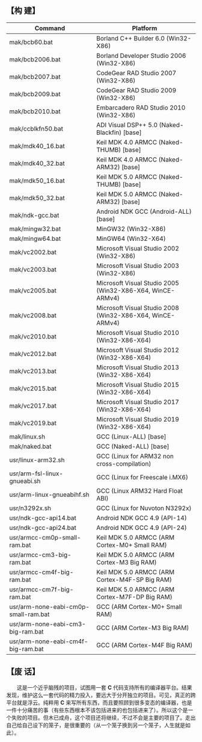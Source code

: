 
## 【构 建】
Command | Platform
------- | --------
mak/bcb60.bat | Borland C++ Builder 6.0 (Win32-X86)
mak/bcb2006.bat | Borland Developer Studio 2006 (Win32-X86)
mak/bcb2007.bat | CodeGear RAD Studio 2007 (Win32-X86)
mak/bcb2009.bat | CodeGear RAD Studio 2009 (Win32-X86)
mak/bcb2010.bat | Embarcadero RAD Studio 2010 (Win32-X86)
mak/ccblkfn50.bat | ADI Visual DSP++ 5.0 (Naked-Blackfin) [base]
mak/mdk40_16.bat | Keil MDK 4.0 ARMCC (Naked-THUMB) [base]
mak/mdk40_32.bat | Keil MDK 4.0 ARMCC (Naked-ARM32) [base]
mak/mdk50_16.bat | Keil MDK 5.0 ARMCC (Naked-THUMB) [base]
mak/mdk50_32.bat | Keil MDK 5.0 ARMCC (Naked-ARM32) [base]
mak/ndk-gcc.bat | Android NDK GCC (Android-ALL) [base]
mak/mingw32.bat | MinGW32 (Win32-X86)
mak/mingw64.bat | MinGW64 (Win32-X64)
mak/vc2002.bat | Microsoft Visual Studio 2002 (Win32-X86)
mak/vc2003.bat | Microsoft Visual Studio 2003 (Win32-X86)
mak/vc2005.bat | Microsoft Visual Studio 2005 (Win32-X86-X64, WinCE-ARMv4)
mak/vc2008.bat | Microsoft Visual Studio 2008 (Win32-X86-X64, WinCE-ARMv4)
mak/vc2010.bat | Microsoft Visual Studio 2010 (Win32-X86-X64)
mak/vc2012.bat | Microsoft Visual Studio 2012 (Win32-X86-X64)
mak/vc2013.bat | Microsoft Visual Studio 2013 (Win32-X86-X64)
mak/vc2015.bat | Microsoft Visual Studio 2015 (Win32-X86-X64)
mak/vc2017.bat | Microsoft Visual Studio 2017 (Win32-X86-X64)
mak/vc2019.bat | Microsoft Visual Studio 2019 (Win32-X86-X64)
mak/linux.sh | GCC (Linux-ALL) [base]
mak/naked.bat | GCC (Naked-ALL) [base]
usr/linux-arm32.sh | GCC (Linux for ARM32 non cross-compilation)
usr/arm-fsl-linux-gnueabi.sh | GCC (Linux for Freescale i.MX6)
usr/arm-linux-gnueabihf.sh | GCC (Linux ARM32 Hard Float ABI)
usr/n3292x.sh | GCC (Linux for Nuvoton N3292x)
usr/ndk-gcc-api14.bat | Android NDK GCC 4.9 (API-14)
usr/ndk-gcc-api24.bat | Android NDK GCC 4.9 (API-24)
usr/armcc-cm0p-small-ram.bat | Keil MDK 5.0 ARMCC (ARM Cortex-M0+ Small RAM)
usr/armcc-cm3-big-ram.bat | Keil MDK 5.0 ARMCC (ARM Cortex-M3 Big RAM)
usr/armcc-cm4f-big-ram.bat | Keil MDK 5.0 ARMCC (ARM Cortex-M4F-SP Big RAM)
usr/armcc-cm7f-big-ram.bat | Keil MDK 5.0 ARMCC (ARM Cortex-M7F-DP Big RAM)
usr/arm-none-eabi-cm0p-small-ram.bat | GCC (ARM Cortex-M0+ Small RAM)
usr/arm-none-eabi-cm3-big-ram.bat | GCC (ARM Cortex-M3 Big RAM)
usr/arm-none-eabi-cm4f-big-ram.bat | GCC (ARM Cortex-M4F Big RAM)

## 【废 话】
　　这是一个近乎脑残的项目，试图用一套 **C** 代码支持所有的编译器平台。结果发现，维护这么一套代码的精力投入，要远大于分开独立的项目。可见，真正的跨平台就是浮云。纯粹用 **C** 来写所有东西，而且要照顾到很多变态的编译器，也是一件十分痛苦的事（有些东西根本不该包括进来的也包括进来了）。所以这个是一个失败的项目。但木已成舟，这个项目还将继续，不过不会是主要的项目了。走出自己给自己设下的笼子，是很重要的（从一个笼子换到另一个笼子，人生就是如此）。
